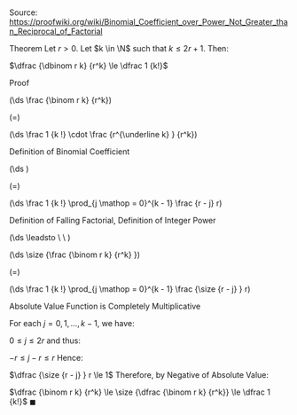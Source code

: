 # 

Source: https://proofwiki.org/wiki/Binomial_Coefficient_over_Power_Not_Greater_than_Reciprocal_of_Factorial

Theorem
Let $r > 0$.
Let $k \in \N$ such that $k \le 2r + 1$.
Then:

$\dfrac {\dbinom r k} {r^k} \le \dfrac 1 {k!}$


Proof













\(\ds \frac {\binom r k} {r^k}\)

\(=\)







\(\ds \frac 1 {k !} \cdot \frac {r^{\underline k} } {r^k}\)





Definition of Binomial Coefficient














\(\ds \)

\(=\)







\(\ds \frac 1 {k !} \prod_{j \mathop = 0}^{k - 1} \frac {r - j} r\)





Definition of Falling Factorial, Definition of Integer Power








\(\ds \leadsto \ \ \)





\(\ds \size {\frac {\binom r k} {r^k} }\)

\(=\)







\(\ds \frac 1 {k !} \prod_{j \mathop = 0}^{k - 1} \frac {\size {r - j} } r\)





Absolute Value Function is Completely Multiplicative



For each $j = 0, 1, \dotsc, k - 1$, we have:

$0 \le j \le 2r$
and thus:

$-r \le j - r \le r$
Hence:

$\dfrac {\size {r - j} } r \le 1$
Therefore, by Negative of Absolute Value:

$\dfrac {\binom r k} {r^k} \le \size {\dfrac {\binom r k} {r^k}} \le \dfrac 1 {k!}$
$\blacksquare$





